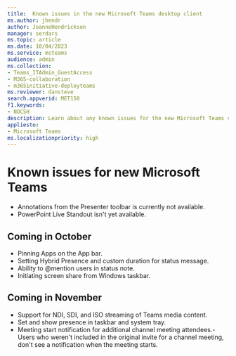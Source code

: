 ```yaml
---
title:  Known issues in the new Microsoft Teams desktop client
ms.author: jhendr
author: JoanneHendrickson
manager: serdars
ms.topic: article
ms.date: 10/04/2023
ms.service: msteams
audience: admin
ms.collection: 
- Teams_ITAdmin_GuestAccess
- M365-collaboration
- m365initiative-deployteams
ms.reviewer: dansteve
search.appverid: MET150
f1.keywords:
- NOCSH
description: Learn about any known issues for the new Microsoft Teams client. 
appliesto: 
- Microsoft Teams
ms.localizationpriority: high
---
```

# Known issues for new Microsoft Teams

- Annotations from the Presenter toolbar is currently not available.
- PowerPoint Live Standout isn't yet available.

## Coming in October

- Pinning Apps on the App bar.
- Setting Hybrid Presence and custom duration for status message.
- Ability to @mention users in status note.
- Initiating screen share from Windows taskbar.

## Coming in November

- Support for NDI, SDI, and ISO streaming of Teams media content.
- Set and show presence in taskbar and system tray.
- Meeting start notification for additional channel meeting attendees.- Users who weren't included in the original invite for a channel meeting, don't see a notification when the meeting starts.
